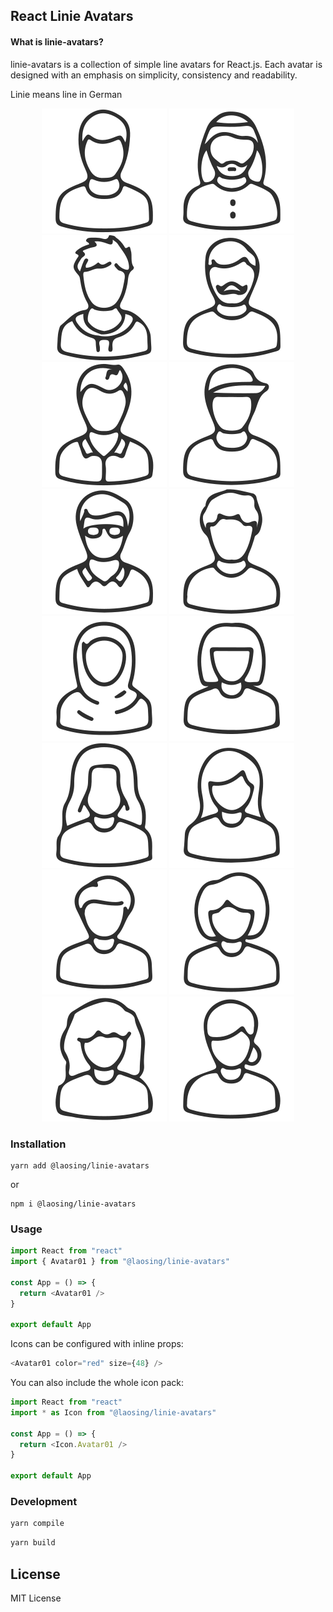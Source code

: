 ## React Linie Avatars

#### What is linie-avatars?

linie-avatars is a collection of simple line avatars for React.js. Each avatar is designed with an emphasis on simplicity, consistency and readability.

Linie means line in German

<p align="middle">
<img src="https://raw.githubusercontent.com/Laosing/linie-avatars/90516a09893fb0a6df2c06246f198783128dac14/icons/avatar-01.svg">
<img src="https://raw.githubusercontent.com/Laosing/linie-avatars/90516a09893fb0a6df2c06246f198783128dac14/icons/avatar-02.svg">
<img src="https://raw.githubusercontent.com/Laosing/linie-avatars/90516a09893fb0a6df2c06246f198783128dac14/icons/avatar-03.svg">
<img src="https://raw.githubusercontent.com/Laosing/linie-avatars/90516a09893fb0a6df2c06246f198783128dac14/icons/avatar-04.svg">
<img src="https://raw.githubusercontent.com/Laosing/linie-avatars/90516a09893fb0a6df2c06246f198783128dac14/icons/avatar-05.svg">
<img src="https://raw.githubusercontent.com/Laosing/linie-avatars/90516a09893fb0a6df2c06246f198783128dac14/icons/avatar-06.svg">
<img src="https://raw.githubusercontent.com/Laosing/linie-avatars/90516a09893fb0a6df2c06246f198783128dac14/icons/avatar-07.svg">
<img src="https://raw.githubusercontent.com/Laosing/linie-avatars/90516a09893fb0a6df2c06246f198783128dac14/icons/avatar-08.svg">
<img src="https://raw.githubusercontent.com/Laosing/linie-avatars/90516a09893fb0a6df2c06246f198783128dac14/icons/avatar-09.svg">
<img src="https://raw.githubusercontent.com/Laosing/linie-avatars/90516a09893fb0a6df2c06246f198783128dac14/icons/avatar-10.svg">
<img src="https://raw.githubusercontent.com/Laosing/linie-avatars/90516a09893fb0a6df2c06246f198783128dac14/icons/avatar-11.svg">
<img src="https://raw.githubusercontent.com/Laosing/linie-avatars/90516a09893fb0a6df2c06246f198783128dac14/icons/avatar-12.svg">
<img src="https://raw.githubusercontent.com/Laosing/linie-avatars/90516a09893fb0a6df2c06246f198783128dac14/icons/avatar-13.svg">
<img src="https://raw.githubusercontent.com/Laosing/linie-avatars/90516a09893fb0a6df2c06246f198783128dac14/icons/avatar-14.svg">
<img src="https://raw.githubusercontent.com/Laosing/linie-avatars/90516a09893fb0a6df2c06246f198783128dac14/icons/avatar-15.svg">
<img src="https://raw.githubusercontent.com/Laosing/linie-avatars/90516a09893fb0a6df2c06246f198783128dac14/icons/avatar-16.svg">
</p>

### Installation

    yarn add @laosing/linie-avatars

or

    npm i @laosing/linie-avatars

### Usage

```javascript
import React from "react"
import { Avatar01 } from "@laosing/linie-avatars"

const App = () => {
  return <Avatar01 />
}

export default App
```

Icons can be configured with inline props:

```javascript
<Avatar01 color="red" size={48} />
```

You can also include the whole icon pack:

```javascript
import React from "react"
import * as Icon from "@laosing/linie-avatars"

const App = () => {
  return <Icon.Avatar01 />
}

export default App
```

### Development

```bash
yarn compile
```

```bash
yarn build
```

## License

MIT License
